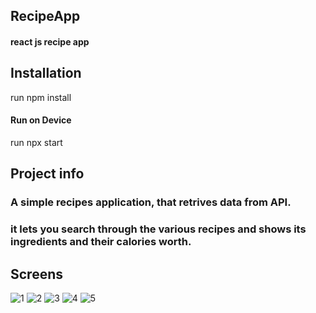 ## RecipeApp
#### react js recipe app
 
 
## Installation
run npm install

#### Run on Device
run npx start

## Project info
### A simple recipes application, that retrives data from API.
### it lets you search through the various recipes and shows its ingredients and their calories worth.

## Screens
![1](https://user-images.githubusercontent.com/49105771/104395401-544d5c00-5551-11eb-9a66-8e86e3c488c1.PNG)
![2](https://user-images.githubusercontent.com/49105771/104395406-57484c80-5551-11eb-942e-412fd0e2e368.PNG)
![3](https://user-images.githubusercontent.com/49105771/104395407-59121000-5551-11eb-9377-980f90f0cfd6.PNG)
![4](https://user-images.githubusercontent.com/49105771/104395409-5ca59700-5551-11eb-9c60-5640b55b7a54.PNG)
![5](https://user-images.githubusercontent.com/49105771/104395413-5d3e2d80-5551-11eb-91be-265c30ca435f.PNG)

